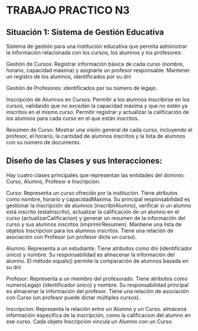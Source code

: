 # TRABAJO PRACTICO N3

## Situación 1: Sistema de Gestión Educativa
Sistema de gestión para una institución educativa que permita administrar la información relacionada con los cursos, los alumnos y los profesores:

Gestión de Cursos: Registrar información básica de cada curso (nombre, horario, capacidad máxima) y asignarle un profesor responsable.
Mantener un registro de los alumnos, identificados por su dni

Gestión de Profesores: identificados por su número de legajo.

Inscripción de Alumnos en Cursos: Permitir a los alumnos inscribirse en los cursos, validando que no excedan la capacidad máxima y que no estén ya inscritos en el mismo curso.
Permitir registrar y actualizar la calificación de los alumnos para cada curso en el que están inscritos.

Resúmen de Curso: Mostrar una visión general de cada curso, incluyendo el profesor, el horario, la cantidad de alumnos inscritos y la lista de alumnos con su número de documento.

## Diseño de las Clases y sus Interacciones:

Hay cuatro clases principales que representan las entidades del dominio: Curso, Alumno, Profesor e Inscripcion.

Curso: Representa un curso ofrecido por la institución. Tiene atributos como nombre, horario y capacidadMaxima. Su principal responsabilidad es gestionar la inscripción de alumnos (inscribirAlumno), verificar si un alumno está inscrito (estaInscrito), actualizar la calificación de un alumno en el curso (actualizarCalificacion) y generar un resumen de la información del curso y sus alumnos inscritos (imprimirResumen). Mantiene una lista de objetos Inscripcion para los alumnos inscritos. Tiene una relación de asociación con Profesor (un profesor dicta un curso).

Alumno: Representa a un estudiante. Tiene atributos como dni (identificador único) y nombre. Su responsabilidad es almacenar la información del alumno. El método equals() permite la comparación de alumnos basada en su dni

Profesor: Representa a un miembro del profesorado. Tiene atributos como numeroLegajo (identificador único) y nombre. Su responsabilidad principal es almacenar la información del profesor. Tiene una relación de asociación con Curso (un profesor puede dictar múltiples cursos).

Inscripcion: Representa la relación entre un Alumno y un Curso. almacena información específica de la inscripción, como la calificacion del alumno en ese curso. Cada objeto Inscripcion vincula un Alumno con un Curso.

